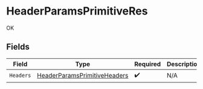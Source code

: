 # HeaderParamsPrimitiveRes

OK


## Fields

| Field                                                                                   | Type                                                                                    | Required                                                                                | Description                                                                             |
| --------------------------------------------------------------------------------------- | --------------------------------------------------------------------------------------- | --------------------------------------------------------------------------------------- | --------------------------------------------------------------------------------------- |
| `Headers`                                                                               | [HeaderParamsPrimitiveHeaders](../../models/operations/HeaderParamsPrimitiveHeaders.md) | :heavy_check_mark:                                                                      | N/A                                                                                     |